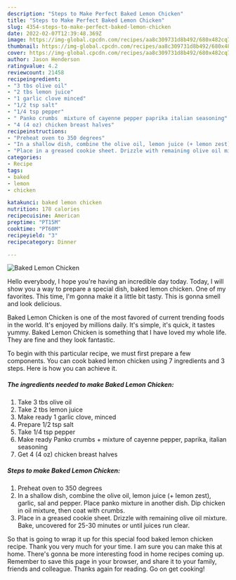 ```yaml
---
description: "Steps to Make Perfect Baked Lemon Chicken"
title: "Steps to Make Perfect Baked Lemon Chicken"
slug: 4354-steps-to-make-perfect-baked-lemon-chicken
date: 2022-02-07T12:39:48.369Z
image: https://img-global.cpcdn.com/recipes/aa8c309731d8b492/680x482cq70/baked-lemon-chicken-recipe-main-photo.jpg
thumbnail: https://img-global.cpcdn.com/recipes/aa8c309731d8b492/680x482cq70/baked-lemon-chicken-recipe-main-photo.jpg
cover: https://img-global.cpcdn.com/recipes/aa8c309731d8b492/680x482cq70/baked-lemon-chicken-recipe-main-photo.jpg
author: Jason Henderson
ratingvalue: 4.2
reviewcount: 21458
recipeingredient:
- "3 tbs olive oil"
- "2 tbs lemon juice"
- "1 garlic clove minced"
- "1/2 tsp salt"
- "1/4 tsp pepper"
- " Panko crumbs  mixture of cayenne pepper paprika italian seasoning"
- "4 (4 oz) chicken breast halves"
recipeinstructions:
- "Preheat oven to 350 degrees"
- "In a shallow dish, combine the olive oil, lemon juice (+ lemon zest), garlic, sal and pepper. Place panko mixture in another dish. Dip chicken in oil mixture, then coat with crumbs."
- "Place in a greased cookie sheet. Drizzle with remaining olive oil mixture. Bake, uncovered for 25-30 minutes or until juices run clear."
categories:
- Recipe
tags:
- baked
- lemon
- chicken

katakunci: baked lemon chicken 
nutrition: 178 calories
recipecuisine: American
preptime: "PT15M"
cooktime: "PT60M"
recipeyield: "3"
recipecategory: Dinner

---
```



![Baked Lemon Chicken](https://img-global.cpcdn.com/recipes/aa8c309731d8b492/680x482cq70/baked-lemon-chicken-recipe-main-photo.jpg)

Hello everybody, I hope you're having an incredible day today. Today, I will show you a way to prepare a special dish, baked lemon chicken. One of my favorites. This time, I'm gonna make it a little bit tasty. This is gonna smell and look delicious.

Baked Lemon Chicken is one of the most favored of current trending foods in the world. It's enjoyed by millions daily. It's simple, it's quick, it tastes yummy. Baked Lemon Chicken is something that I have loved my whole life. They are fine and they look fantastic.




To begin with this particular recipe, we must first prepare a few components. You can cook baked lemon chicken using 7 ingredients and 3 steps. Here is how you can achieve it.

<!--inarticleads1-->

##### The ingredients needed to make Baked Lemon Chicken:

1. Take 3 tbs olive oil
1. Take 2 tbs lemon juice
1. Make ready 1 garlic clove, minced
1. Prepare 1/2 tsp salt
1. Take 1/4 tsp pepper
1. Make ready  Panko crumbs + mixture of cayenne pepper, paprika, italian seasoning
1. Get 4 (4 oz) chicken breast halves




<!--inarticleads2-->

##### Steps to make Baked Lemon Chicken:

1. Preheat oven to 350 degrees
1. In a shallow dish, combine the olive oil, lemon juice (+ lemon zest), garlic, sal and pepper. Place panko mixture in another dish. Dip chicken in oil mixture, then coat with crumbs.
1. Place in a greased cookie sheet. Drizzle with remaining olive oil mixture. Bake, uncovered for 25-30 minutes or until juices run clear.




So that is going to wrap it up for this special food baked lemon chicken recipe. Thank you very much for your time. I am sure you can make this at home. There's gonna be more interesting food in home recipes coming up. Remember to save this page in your browser, and share it to your family, friends and colleague. Thanks again for reading. Go on get cooking!
